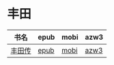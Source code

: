 # 丰田

| 书名 | epub | mobi | azw3 |
| --- | --- | --- | --- |
| [丰田传](http://ct.dalanmei.com/f/31084289-572132027-b94e8c) | [epub](http://ct.dalanmei.com/f/31084289-572132027-b94e8c) | [mobi](http://ct.dalanmei.com/f/31084289-571660083-57354a) | [azw3](http://ct.dalanmei.com/f/31084289-572083030-53d81b) |

